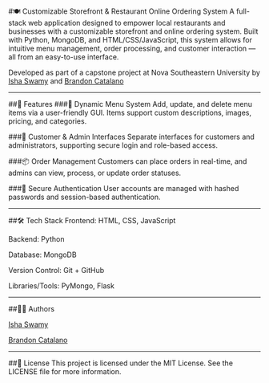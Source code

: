 #🍽️ Customizable Storefront & Restaurant Online Ordering System
A full-stack web application designed to empower local restaurants and businesses with a customizable storefront and online ordering system. Built with Python, MongoDB, and HTML/CSS/JavaScript, this system allows for intuitive menu management, order processing, and customer interaction — all from an easy-to-use interface.

Developed as part of a capstone project at Nova Southeastern University by [Isha Swamy](https://github.com/ishaswamy) and [Brandon Catalano](https://github.com/brandjtc)

---

##🔧 Features
###🛒 Dynamic Menu System
Add, update, and delete menu items via a user-friendly GUI. Items support custom descriptions, images, pricing, and categories.

###👤 Customer & Admin Interfaces
Separate interfaces for customers and administrators, supporting secure login and role-based access.

###📦 Order Management
Customers can place orders in real-time, and admins can view, process, or update order statuses.

###🔐 Secure Authentication
User accounts are managed with hashed passwords and session-based authentication.

---

##🛠️ Tech Stack
Frontend: HTML, CSS, JavaScript

Backend: Python

Database: MongoDB

Version Control: Git + GitHub

Libraries/Tools: PyMongo, Flask

---

##🧑‍💻 Authors

[Isha Swamy](https://github.com/ishaswamy)

[Brandon Catalano](https://github.com/brandjtc)

---

##📄 License
This project is licensed under the MIT License. See the LICENSE file for more information.
